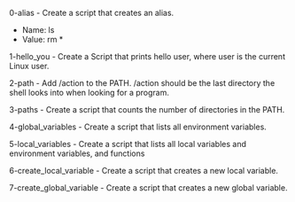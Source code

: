 0-alias - Create a script that creates an alias.
* Name: ls
* Value: rm *

1-hello_you - Create a Script that prints hello user, where user is the current Linux user.

2-path - Add /action to the PATH. /action should be the last directory the shell looks into when looking for a program.

3-paths - Create a script that counts the number of directories in the PATH.

4-global_variables - Create a script that lists all environment variables.

5-local_variables - Create a script that lists all local variables and environment variables, and functions

6-create_local_variable - Create a script that creates a new local variable.

7-create_global_variable - Create a script that creates a new global variable.
